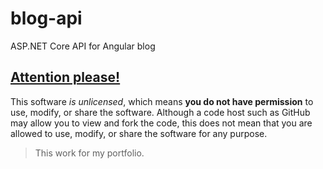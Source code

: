# blog-api
ASP.NET Core API for Angular blog

## [Attention please!](https://choosealicense.com/no-permission/)
This software _is unlicensed_, which means **you do not have permission** to use, modify, or share the software. 
Although a code host such as GitHub may allow you to view and fork the code, this does not mean that you are allowed to use, modify, or share the software for any purpose.

> This work for my portfolio.
